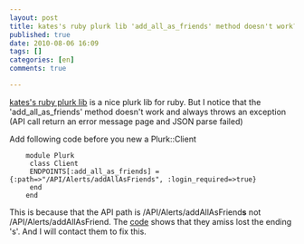 ```yaml
---
layout: post
title: kates's ruby plurk lib 'add_all_as_friends' method doesn't work?
published: true
date: 2010-08-06 16:09
tags: []
categories: [en]
comments: true

---
```


[kates's ruby plurk lib][2] is a nice plurk lib for ruby. But I notice that the 'add_all_as_friends' method doesn't work and always throws an exception (API call return an error message page and JSON parse failed)


Add following code before you new a Plurk::Client

		module Plurk
		 class Client
		 ENDPOINTS[:add_all_as_friends] = {:path=>"/API/Alerts/addAllAsFriends", :login_required=>true}
		 end
		end

This is because that the API path is /API/Alerts/addAllAsFriend**s** not /API/Alerts/addAllAsFriend. The [code][3] shows that they amiss lost the ending 's'. And I will contact them to fix this.

[2]: http://github.com/kates/plurk
[3]: http://github.com/kates/plurk/blob/master/lib/plurk.rb
